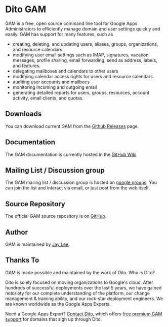 Dito GAM
============================
GAM is a free, open source command line tool for
Google Apps Administrators to efficiently manage
domain and user settings quickly and easily. GAM has support
for many features, such as

* creating, deleting, and updating users, aliases, groups, 
  organizations, and resource calendars
* modifying user email settings such as IMAP, signatures,
  vacation messages, profile sharing, email forwarding,
  send as address, labels, and features.
* delegating mailboxes and calendars to other users
* modifying calendar access rights for users and resource calendars.
* auditing user accounts and mailboes
* monitoring incoming and outgoing email
* generating detailed reports for users, groups, resources,
  account activity, email clients, and quotas.

Downloads
---------
You can download current GAM from 
the [Github Releases][github releases] page.

Documentation
------------------
The GAM documentation is currently hosted in the [GitHub Wiki][github wiki]

Mailing List / Discussion group
-------------------------------
The GAM mailing list / discussion group is hosted
on [google groups].  You can join the list and interact
via email, or just post from the web itself.

Source Repository
-----------------

The official GAM source repository is on [GitHub][github].

Author
------

GAM is maintained by <a href="mailto:jay0lee@gmail.com">Jay Lee</a>.

Thanks To
---------

GAM is made possible and maintained by the work of Dito.
Who is Dito?

Dito is solely focused on moving organizations to Google's
cloud. After hundreds of successful deployments over the
last 5 years, we have gained notoriety for our complete
understanding of the platform, our change management &
training ability, and our rock-star deployment engineers.
We are known worldwide as the Google Apps Experts.

Need a Google Apps Expert? 
[Contact Dito](http://ditoweb.com/contact), which offers
[free premium GAM support](http://www.ditoweb.com/dito-gam)
for domains that sign up through Dito.

[github releases]: https://github.com/jay0lee/GAM/releases
[github]: https://github.com/jay0lee/GAM/
[github wiki]: https://github.com/jay0lee/GAM/wiki/
[google groups]: http://groups.google.com/group/google-apps-manager
